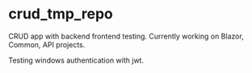 # crud_tmp_repo
CRUD app with backend frontend testing.
Currently working on Blazor, Common, API projects.

Testing windows authentication with jwt.
